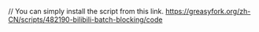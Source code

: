 // You can simply install the script from this link.
https://greasyfork.org/zh-CN/scripts/482190-bilibili-batch-blocking/code
